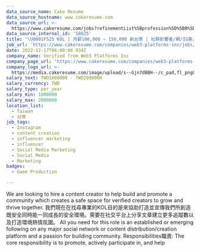 ```yaml
---
data_source_name: Cake Resume
data_source_hostname: www.cakeresume.com
data_source_url: >-
  https://www.cakeresume.com/jobs?refinementList%5Bprofession%5D%5B0%5D=game-production&range%5Bsalary_range%5D%5Bmin%5D=1000000
data_source_internal_id: '50825'
title: "\U0001F525 KOL | 月薪100,000 ~ 150,000 新台幣 | 社群影響者/網/IG客/部落客 | Content Creator | Influencer"
job_url: 'https://www.cakeresume.com/companies/web3-platforms-inc/jobs/25e1a6'
date: 2022-12-17T06:00:08.934Z
company_name: Verified from Web3 Platforms Inc
company_page_url: 'https://www.cakeresume.com/companies/web3-platforms-inc'
company_logo_url: >-
  https://media.cakeresume.com/image/upload/s--Gjn7dBBH--/c_pad,fl_png8,h_200,w_200/v1676446647/haxbysrlcyem0crwq3li.png
salary_text: TWD1800000 - TWD2000000
salary_currency: TWD
salary_type: per_year
salary_min: 1800000
salary_max: 2000000
location_list:
  - Taiwan
  - 台灣
job_tags:
  - Instagram
  - content creation
  - influencer marketing
  - influencer
  - Social Media Marketing
  - Social Media
  - Marketing
badges:
  - Game Production

---
```


We are looking to hire a content creator to help build and promote a community which creates a safe space for verified creators to grow and thrive together. 我們現在在找尋專業的KOL目的是來協助打造並宣傳我們所創造既安全同時能一同成長的安全環境。需要在社交平台上分享文章建立更多追蹤數以及打造環境熱情氛圍。 All you need for this role is an established or emerging following on any major social network or content distribution/creation platform and a passion for building community. Responsibilities職責: The core responsibility is to promote, actively participate in, and help